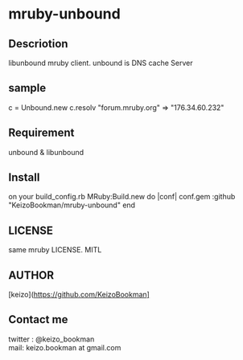 mruby-unbound
====


## Descriotion
libunbound mruby client.
unbound is DNS cache Server

## sample

c = Unbound.new
c.resolv "forum.mruby.org"
=> "176.34.60.232"

## Requirement

unbound & libunbound

## Install

on your build_config.rb
MRuby:Build.new do |conf|
conf.gem :github "KeizoBookman/mruby-unbound"
end

## LICENSE

same mruby LICENSE. MITL

## AUTHOR

[keizo](https://github.com/KeizoBookman]


## Contact me
twitter : @keizo_bookman  
mail: keizo.bookman at gmail.com  
